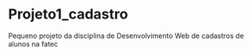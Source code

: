 # Projeto1_cadastro
Pequeno projeto da disciplina de Desenvolvimento Web de cadastros de alunos na fatec

